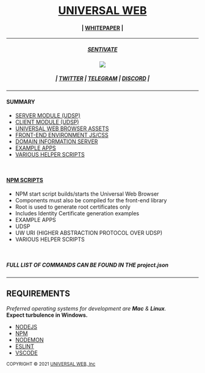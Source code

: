 <h1 align="center">
    <a href="https://universalweb.io">UNIVERSAL WEB</a>
</h1>
<h4 align="center">
| <a href="https://github.com/universalweb/Whitepaper">WHITEPAPER</a> |
</h4>
<hr />
    <h5 align="center"><a href="https://sentivate.com">SENTIVATE</a></h5>
<p align="center">
    <img src="https://sentivate.com/wp-content/uploads/brizy/3443/assets/images/iW=269&iH=274&oX=0&oY=0&cW=269&cH=274/SNTVTbig.png" />
</p>

<h5 align="center">| <a href="https://twitter.com/sentivate">TWITTER</a> | <a href="https://t.me/sentivate">TELEGRAM</a> | <a href="https://discord.com/invite/jChPfgN">DISCORD</a> |</h5>
<hr />

<h4>SUMMARY</h4>

<ul>
    <li><a href="https://github.com/universalweb/Network/tree/master/server">SERVER MODULE (UDSP)</a></li>
    <li><a href="https://github.com/universalweb/Network/tree/master/client">CLIENT MODULE (UDSP)</a></li>
    <li><a href="https://github.com/universalweb/Network/tree/master/browser">UNIVERSAL WEB BROWSER ASSETS</a></li>
    <li><a href="https://github.com/universalweb/Network/tree/master/browser/components">FRONT-END ENVIRONMENT JS/CSS</a></li>
    <li><a href="https://github.com/universalweb/Network/tree/master/DIS">DOMAIN INFORMATION SERVER</a></li>
    <li><a href="https://github.com/universalweb/Network/tree/master/serverApp">EXAMPLE APPS</a></li>
    <li><a href="https://github.com/universalweb/Network/tree/master/scripts">VARIOUS HELPER SCRIPTS</a></li>
</ul>

<br />

<h4><a href="https://github.com/universalweb/Network/blob/master/package.json">NPM SCRIPTS</a></h4>

<ul>
    <li>NPM start script builds/starts the Universal Web Browser</li>
    <li>Components must also be compiled for the front-end library</li>
    <li>Root is used to generate root certificates only</li>
    <li>Includes Identity Certificate generation examples</li>
    <li>EXAMPLE APPS</li>
    <li>UDSP</li>
    <li>UW URI (HIGHER ABSTRACTION PROTOCOL OVER UDSP)</li>
    <li>VARIOUS HELPER SCRIPTS</li>
</ul>

<br />

<h5>FULL LIST OF COMMANDS CAN BE FOUND IN THE project.json</h5>

<hr />

<h2>REQUIREMENTS</h2>

<p>
    <i>Preferred operating systems for development are <b>Mac</b> & <b>Linux</b>.</i>
    <br>
    <b>Expect turbulence in Windows.</b>
</p>

<ul>
    <li><a href="https://nodejs.org/en/">NODEJS</a></li>
    <li><a href="https://npmjs.com">NPM</a></li>
    <li><a href="https://npmjs.com/package/nodemon">NODEMON</a></li>
    <li><a href="https://npmjs.com/package/eslint">ESLINT</a></li>
    <li><a href="https://code.visualstudio.com/">VSCODE</a></li>
</ul>

<small>COPYRIGHT © 2021 <a href="https://universalweb.io">UNIVERSAL WEB, Inc</a></small>
